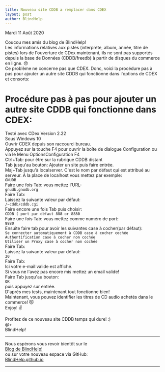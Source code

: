```yaml
---
title: Nouveau site CDDB a remplacer dans CDEX
layout: post
author: BlindHelp
---
```


<footer>Mardi 11 Août 2020</footer>

Coucou mes amis du blog de BlindHelp!    
Les informations relatives aux pistes (interprète, album, année, titre de pistes) lors de l'ouverture de CDex maintenant, ils ne sont pas supportés depuis la base de Données (CDDB/freedb) à partir de disques du commerce en ligne. 😞    
Ce problème ne concerne pas que CDEX. Donc, voici la procédure pas à pas pour ajouter un autre site CDDB qui fonctionne dans l'options de CDEX et consorts:    

# Procédure pas à pas pour ajouter un autre site CDDB qui fonctionne dans CDEX: #
Testé avec CDex Version 2.22    
Sous Windows 10    
Ouvrir CDEX depuis son raccourci bureau.    
Appuyez sur la touche F4 pour ouvrir la boîte de dialogue Configuration ou via le Menu OptionsConfiguration F4    
Ctrl+Tab: pour être sur la rubrique CDDB distant    
Tab jusqu'au bouton: Ajouter un site puis faire entrée.    
Maj+Tab jusqu'à localserver. C'est le nom par défaut qui est attribué au serveur. A la place de localhost vous mettez par exemple:    
`GNUDB`    
Faire une fois Tab: vous mettez l'URL:    
`gnudb.gnudb.org`    
Faire Tab:    
Laissez la suivante valeur par défaut:    
`/~cddb/cddb.cgi`    
Faire encore une fois Tab puis choisir:    
`CDDB ( port par défaut 888 or 8880`    
Faire une fois Tab: vous mettez comme numéro de port:    
`8880`    
Ensuite faire tab pour avoir les suivantes case à cocher(par défaut):    
`Se connecter automatiquement à CDDB case à cocher cochée`    
`Authentification case à cocher non cochée`    
`Utiliser un Proxy case à cocher non cochée`    
Faire Tab:    
Laissez la suivante valeur par défaut:    
`20`    
Faire Tab:    
Ici votre e-mail valide est affiché.    
Si vous ne l'avez pas encore mis mettez un email valide!    
Faire Tab jusqu'au bouton:    
`OK`    
puis appuyez sur entrée.    
D'après mes tests, maintenant tout fonctionne bien!    
Maintenant, vous pouvez identifier les titres de CD audio achetés dans le commerce! 😻    
Enjoy! ✌    

Profitez de ce nouveau site CDDB temps qui dure! :)    
@+    
BlindHelp!    

---

Nous espérons vous revoir bientôt sur le      
[Blog de BlindHelp!](http://blindhelp.blogspot.fr/)                    
ou sur  votre nouveau espace via GitHub:                     
[BlindHelp.github.io](https://blindhelp.github.io)                    

---
